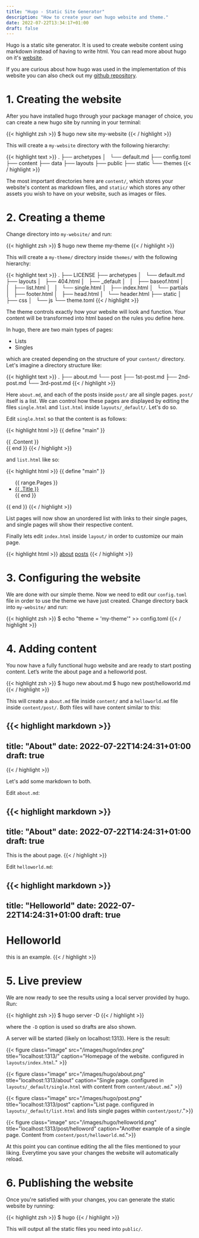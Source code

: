 ```yaml
---
title: "Hugo - Static Site Generator"
description: "How to create your own hugo website and theme."
date: 2022-07-22T13:34:17+01:00
draft: false
---
```


Hugo is a static site generator.
It is used to create website content using markdown instead of having to write html.
You can read more about hugo on it's [website](https://gohugo.io/).

If you are curious about how hugo was used in the implementation of this website you can also check out my [github repository](https://github.com/Fraguinha/Fraguinha.com/).

# 1. Creating the website

After you have installed hugo through your package manager of choice, you can create a new hugo site by running in your terminal:

{{< highlight zsh >}}
$ hugo new site my-website
{{< / highlight >}}

This will create a `my-website` directory with the following hierarchy:

{{< highlight text >}}
.
├── archetypes
│   └── default.md
├── config.toml
├── content
├── data
├── layouts
├── public
├── static
└── themes
{{< / highlight >}}

The most important directories here are `content/`, which stores your website's content as markdown files, and `static/` which stores any other assets you wish to have on your website, such as images or files.

# 2. Creating a theme

Change directory into `my-website/` and run:

{{< highlight zsh >}}
$ hugo new theme my-theme
{{< / highlight >}}

This will create a `my-theme/` directory inside `themes/` with the following hierarchy:

{{< highlight text >}}
.
├── LICENSE
├── archetypes
│   └── default.md
├── layouts
│   ├── 404.html
│   ├── _default
│   │   ├── baseof.html
│   │   ├── list.html
│   │   └── single.html
│   ├── index.html
│   └── partials
│       ├── footer.html
│       ├── head.html
│       └── header.html
├── static
│   ├── css
│   └── js
└── theme.toml
{{< / highlight >}}

The theme controls exactly how your website will look and function.
Your content will be transformed into html based on the rules you define here.

In hugo, there are two main types of pages:

- Lists
- Singles

which are created depending on the structure of your `content/` directory.
Let's imagine a directory structure like:

{{< highlight text >}}
.
├── about.md
└── post
    ├── 1st-post.md
    ├── 2nd-post.md
    └── 3rd-post.md
{{< / highlight >}}

Here `about.md`, and each of the posts inside `post/` are all single pages.
`post/` itself is a list.
We can control how these pages are displayed by editing the files `single.html` and `list.html` inside `layouts/_default/`.
Let's do so.

Edit `single.html` so that the content is as follows:

{{< highlight html >}}
{{ define "main" }}
<div>{{ .Content }}</div>
{{ end }}
{{< / highlight >}}

and `list.html` like so:

{{< highlight html >}}
{{ define "main" }}
<ul>
{{ range.Pages }}
<li><a href="{{ .RelPermalink }}">{{ .Title }}</a></li>
{{ end }}
</ul>
{{ end }}
{{< / highlight >}}

List pages will now show an unordered list with links to their single pages, and single pages will show their respective content.

Finally lets edit `index.html` inside `layout/` in order to customize our main page.

{{< highlight html >}}
<a href="/about">about</a>
<a href="/post">posts</a>
{{< / highlight >}}

# 3. Configuring the website

We are done with our simple theme.
Now we need to edit our `config.toml` file in order to use the theme we have just created.
Change directory back into `my-website/` and run:

{{< highlight zsh >}}
$ echo "theme = 'my-theme'" >> config.toml
{{< / highlight >}}

# 4. Adding content

You now have a fully functional hugo website and are ready to start posting content.
Let’s write the about page and a helloworld post.

{{< highlight zsh >}}
$ hugo new about.md
$ hugo new post/helloworld.md
{{< / highlight >}}

This will create a `about.md` file inside `content/` and a `helloworld.md` file inside `content/post/`.
Both files will have content similar to this:

{{< highlight markdown >}}
---
title: "About"
date: 2022-07-22T14:24:31+01:00
draft: true
---
{{< / highlight >}}

Let's add some markdown to both.

Edit `about.md`:

{{< highlight markdown >}}
---
title: "About"
date: 2022-07-22T14:24:31+01:00
draft: true
---

This is the about page.
{{< / highlight >}}

Edit `helloworld.md`:

{{< highlight markdown >}}
---
title: "Helloworld"
date: 2022-07-22T14:24:31+01:00
draft: true
---

# Helloworld

this is an example.
{{< / highlight >}}

# 5. Live preview

We are now ready to see the results using a local server provided by hugo.
Run:

{{< highlight zsh >}}
$ hugo server -D
{{< / highlight >}}

where the `-D` option is used so drafts are also shown.

A server will be started (likely on localhost:1313). Here is the result:

{{< figure class="image" src="/images/hugo/index.png" title="localhost:1313/" caption="Homepage of the website. configured in `layouts/index.html`." >}}

{{< figure class="image" src="/images/hugo/about.png" title="localhost:1313/about" caption="Single page. configured in `layouts/_default/single.html` with content from `content/about.md`." >}}

{{< figure class="image" src="/images/hugo/post.png" title="localhost:1313/post" caption="List page. configured in `layouts/_default/list.html` and lists single pages within `content/post/`.">}}

{{< figure class="image" src="/images/hugo/helloworld.png" title="localhost:1313/post/helloword" caption="Another example of a single page. Content from `content/post/helloworld.md`.">}}

At this point you can continue editing the all the files mentioned to your liking. Everytime you save your changes the website will automatically reload.

# 6. Publishing the website

Once you're satisfied with your changes, you can generate the static website by running:

{{< highlight zsh >}}
$ hugo
{{< / highlight >}}

This will output all the static files you need into `public/`.
